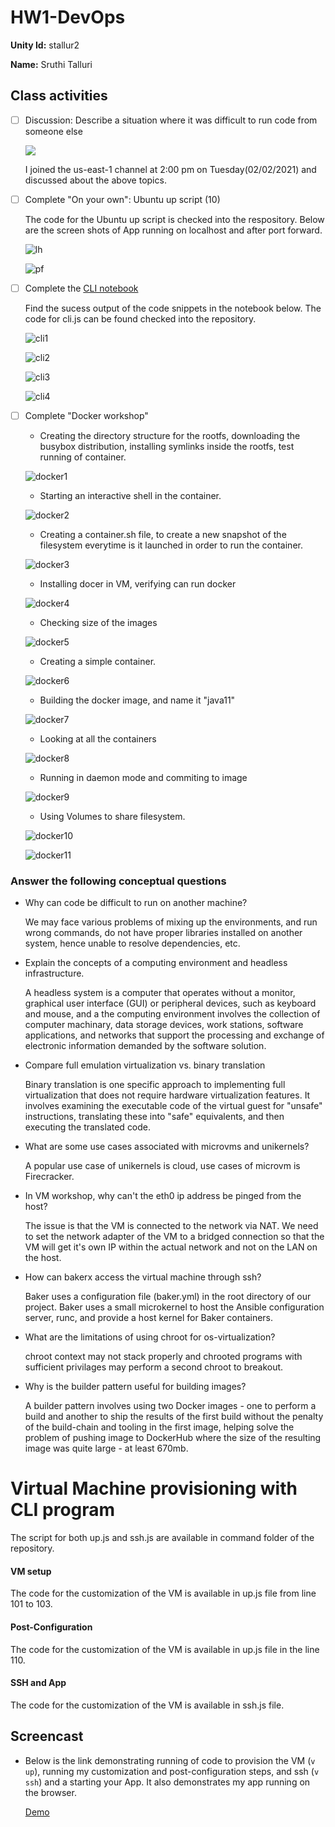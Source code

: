 # HW1-DevOps

**Unity Id:** stallur2

**Name:** Sruthi Talluri 

## Class activities

* [ ] Discussion: Describe a situation where it was difficult to run code from someone else

    <img src="resources_imgs/classActivity.png">

    I joined the us-east-1 channel at 2:00 pm on Tuesday(02/02/2021) and discussed about the above topics. 

* [ ] Complete "On your own": Ubuntu up script (10)

    The code for the Ubuntu up script is checked into the respository. Below are the screen shots of App running on localhost and after port forward. 

    ![lh](resources_imgs/LocalhostBrowser.png)
    
    ![pf](resources_imgs/PortForward.png)

* [ ] Complete the [CLI notebook](https://docable.cloud/chrisparnin/notebooks/nodejs/CLI/cli.md) 

    Find the sucess output of the code snippets in the notebook below. The code for cli.js can be found checked into the repository. 

    ![cli1](resources_imgs/CLI1.png)
    
    ![cli2](resources_imgs/CLI2.png)

    ![cli3](resources_imgs/CLI3.png)

    ![cli4](resources_imgs/CLI4.png)

* [ ] Complete "Docker workshop" 

    * Creating the directory structure for the rootfs, downloading the busybox distribution, installing symlinks inside the rootfs, test running of container.
   
    ![docker1](resources_imgs/docker1.png) 

    * Starting an interactive shell in the container.

    ![docker2](resources_imgs/docker2.png) 

    * Creating a container.sh file, to create a new snapshot of the filesystem everytime is it launched in order to run the container.

    ![docker3](resources_imgs/docker3.png) 

    * Installing docer in VM, verifying can run docker

    ![docker4](resources_imgs/docker4.png)  

    * Checking size of the images

    ![docker5](resources_imgs/docker5.png)   

    * Creating a simple container.

    ![docker6](resources_imgs/docker6.png)   

    *  Building the docker image, and name it "java11"

    ![docker7](resources_imgs/docker7.png)   

    * Looking at all the containers 

    ![docker8](resources_imgs/docker8.png)   

    * Running in daemon mode and commiting to image

    ![docker9](resources_imgs/docker9.png)       

    * Using Volumes to share filesystem. 

    ![docker10](resources_imgs/docker10.png)   

    ![docker11](resources_imgs/docker11.png)   

### Answer the following conceptual questions 

* Why can code be difficult to run on another machine? 

    We may face various problems of mixing up the environments, and run wrong commands, do not have proper libraries installed on another system, hence unable to resolve dependencies, etc. 

* Explain the concepts of a computing environment and headless infrastructure.

    A headless system is a computer that operates without a monitor, graphical user interface (GUI) or peripheral devices, such as keyboard and mouse, and a the computing environment involves the collection of computer machinary, data storage devices, work stations, software applications, and networks that support the processing and exchange of electronic information demanded by the software solution.  

* Compare full emulation virtualization vs. binary translation

    Binary translation is one specific approach to implementing full virtualization that does not require hardware virtualization features. It involves examining the executable code of the virtual guest for "unsafe" instructions, translating these into "safe" equivalents, and then executing the translated code.
    
* What are some use cases associated with microvms and unikernels?

    A popular use case of unikernels is cloud, use cases of microvm is Firecracker.

* In VM workshop, why can't the eth0 ip address be pinged from the host?

    The issue is that the VM is connected to the network via NAT. We need to set the network adapter of the VM to a bridged connection so that the VM will get it's own IP within the actual network and not on the LAN on the host.

* How can bakerx access the virtual machine through ssh?

    Baker uses a configuration file (baker.yml) in the root directory of our project. Baker uses a small microkernel to host the Ansible configuration server, runc, and provide a host kernel for Baker containers.

* What are the limitations of using chroot for os-virtualization?
    
    chroot context may not stack properly and chrooted programs with sufficient privilages may perform a second chroot to breakout. 

* Why is the builder pattern useful for building images?
    
    A builder pattern involves using two Docker images - one to perform a build and another to ship the results of the first build without the penalty of the build-chain and tooling in the first image, helping solve the problem of pushing image to DockerHub where the size of the resulting image was quite large - at least 670mb.

# Virtual Machine provisioning with CLI program 

The script for both up.js and ssh.js are available in command folder of the repository. 

#### VM setup

The code for the customization of the VM is available in up.js file from line 101 to 103.

#### Post-Configuration 

The code for the customization of the VM is available in up.js file in the line 110.

#### SSH and App
The code for the customization of the VM is available in ssh.js file.

## Screencast

* Below is the link demonstrating running of code to provision the VM (`v up`), running my customization and post-configuration steps, and ssh (`v ssh`) and a starting your App. It also demonstrates my app running on the browser.

    [Demo](https://drive.google.com/file/d/1QkqfyItlpzhnPVDum2j5j7B_j42D96Ev/view?usp=sharing)

